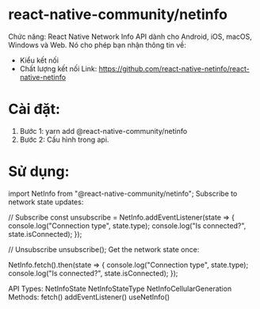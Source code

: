 # react-native-community/netinfo
Chức năng: React Native Network Info API dành cho Android, iOS, macOS, Windows và Web. Nó cho phép bạn nhận thông tin về:
+ Kiểu kết nối
+ Chất lượng kết nối
Link: https://github.com/react-native-netinfo/react-native-netinfo
# Cài đặt: 
1. Bước 1: yarn add @react-native-community/netinfo
2. Bước 2: Cấu hình trong api.
# Sử dụng:

import NetInfo from "@react-native-community/netinfo";
Subscribe to network state updates:

// Subscribe
const unsubscribe = NetInfo.addEventListener(state => {
  console.log("Connection type", state.type);
  console.log("Is connected?", state.isConnected);
});

// Unsubscribe
unsubscribe();
Get the network state once:

NetInfo.fetch().then(state => {
  console.log("Connection type", state.type);
  console.log("Is connected?", state.isConnected);
});


API
Types:
NetInfoState
NetInfoStateType
NetInfoCellularGeneration
Methods:
fetch()
addEventListener()
useNetInfo()